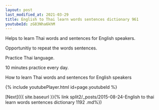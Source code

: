 ```yaml
---
layout: post
last_modified_at: 2021-03-29
title: English to Thai learn words sentences dictionary 961 
youtubeId: zG83Nha6khM
---
```

 
 
Helps to learn Thai words and sentences for English speakers.

Opportunitiy to repeat the words sentences. 

Practice Thai language. 
 
10 minutes practice every day. 
 
How to learn Thai words and sentences for English speakers 
 
{% include youtubePlayer.html id=page.youtubeId %}
 
 
[Next]({{ site.baseurl }}{% link  split2/_posts/2015-08-24-English to thai learn words sentences dictionary 1192 .md%})
 
